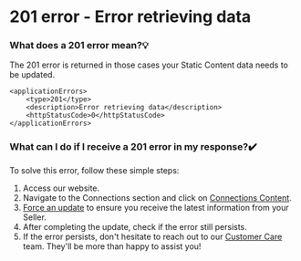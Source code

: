 ﻿---
sidebar_position: 8
---

# 201 error - Error retrieving data

### What does a 201 error mean?💡
The 201 error is returned in those cases your Static Content data needs to be updated.

```
<applicationErrors>
    <type>201</type>
    <description>Error retrieving data</description>
    <httpStatusCode>0</httpStatusCode>
</applicationErrors>
```

### What can I do if I receive a 201 error in my response?✔️
To solve this error, follow these simple steps:

1. Access our website.
2. Navigate to the Connections section and click on [Connections Content](/kb/connections/connections-content/how-to-check-my-connections-content).
4. [Force an update](/kb/connections/connections-content/how-to-force-portfolio-update) to ensure you receive the latest information from your Seller.
5. After completing the update, check if the error still persists.
6. If the error persists, don't hesitate to reach out to our [Customer Care](https://app.travelgatex.com/tickets) team. They'll be more than happy to assist you!